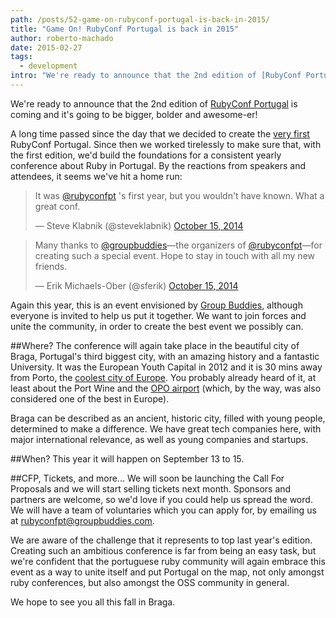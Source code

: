 ```yaml
---
path: /posts/52-game-on-rubyconf-portugal-is-back-in-2015/
title: "Game On! RubyConf Portugal is back in 2015"
author: roberto-machado
date: 2015-02-27
tags:
  - development
intro: "We're ready to announce that the 2nd edition of [RubyConf Portugal](http://rubyconf.pt/) is coming and it's going to be bigger, bolder and awesome-er!"
---
```


We're ready to announce that the 2nd edition of [RubyConf Portugal](http://rubyconf.pt/) is coming and it's going to be bigger, bolder and awesome-er!

A long time passed since the day that we decided to create the [very first](https://blog.groupbuddies.com/posts/31-brace-yourselves-rubyconf-portugal-is-coming) RubyConf Portugal. Since then we worked tirelessly to make sure that, with the first edition, we'd build the foundations for a consistent yearly conference about Ruby in Portugal. By the reactions from speakers and attendees, it seems we've hit a home run:

<blockquote class="twitter-tweet" lang="en"><p>It was <a href="https://twitter.com/rubyconfpt">@rubyconfpt</a> &#39;s first year, but you wouldn&#39;t have known. What a great conf.&#10;&#10;</p>&mdash; Steve Klabnik (@steveklabnik) <a href="https://twitter.com/steveklabnik/status/522327938377986048">October 15, 2014</a></blockquote>
<script async src="//platform.twitter.com/widgets.js" charset="utf-8"></script>


<blockquote class="twitter-tweet" lang="en"><p>Many thanks to <a href="https://twitter.com/groupbuddies">@groupbuddies</a>—the organizers of <a href="https://twitter.com/rubyconfpt">@rubyconfpt</a>—for creating such a special event. Hope to stay in touch with all my new friends.</p>&mdash; Erik Michaels-Ober (@sferik) <a href="https://twitter.com/sferik/status/522198371801772032">October 15, 2014</a></blockquote>
<script async src="//platform.twitter.com/widgets.js" charset="utf-8"></script>

Again this year, this is an event envisioned by [Group Buddies](https://groupbuddies.com/), although everyone is invited to help us put it together. We want to join forces and unite the community, in order to create the best event we possibly can.


##Where?
The conference will again take place in the beautiful city of Braga, Portugal's third biggest city, with an amazing history and a fantastic University. It was the European Youth Capital in 2012 and it is 30 mins away from Porto, the [coolest city of Europe](https://www.europeanbestdestinations.org/top/europe-best-destinations-2014). You probably already heard of it, at least about the Port Wine and the [OPO airport](https://www.ana.pt/en-US/Topo/institucional/aboutANA/News/News/Pages/Porto-Airport-once-again-voted-3rd-best-in-Europe.aspx) (which, by the way, was also considered one of the best in Europe).

Braga can be described as an ancient, historic city, filled with young people, determined to make a difference. We have great tech companies here, with major international relevance, as well as young companies and startups.

##When? 
This year it will happen on September 13 to 15.

##CFP, Tickets, and more...
We will soon be launching the Call For Proposals and we will start selling tickets next month. Sponsors and partners are welcome, so we'd love if you could help us spread the word. We will have a team of voluntaries which you can apply for, by emailing us at <rubyconfpt@groupbuddies.com>.

We are aware of the challenge that it represents to top last year's edition. Creating such an ambitious conference is far from being an easy task, but we're confident that the portuguese ruby community will again embrace this event as a way to unite itself and put Portugal on the map, not only amongst ruby conferences, but also amongst the OSS community in general.

We hope to see you all this fall in Braga.
